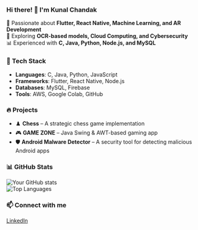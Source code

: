 ### Hi there! 👋 I'm Kunal Chandak 

🚀 Passionate about **Flutter, React Native, Machine Learning, and AR Development**  
🔬 Exploring **OCR-based models, Cloud Computing, and Cybersecurity**  
📊 Experienced with **C, Java, Python, Node.js, and MySQL**  

### 🔧 Tech Stack  
- **Languages**: C, Java, Python, JavaScript  
- **Frameworks**: Flutter, React Native, Node.js  
- **Databases**: MySQL, Firebase  
- **Tools**: AWS, Google Colab, GitHub  

### 🔥 Projects  
- ♟️ **Chess** – A strategic chess game implementation  
- 🎮 **GAME ZONE** – Java Swing & AWT-based gaming app  
- 🛡️ **Android Malware Detector** – A security tool for detecting malicious Android apps  

### 📊 GitHub Stats  
![Your GitHub stats](https://github-readme-stats.vercel.app/api?username=kunalmchandak&show_icons=true&theme=radical)  
![Top Languages](https://github-readme-stats.vercel.app/api/top-langs/?username=kunalmchandak&layout=compact&theme=radical)  

### 📫 Connect with me  
[LinkedIn](https://www.linkedin.com/in/kunal-chandak-2a532a26b/) 
